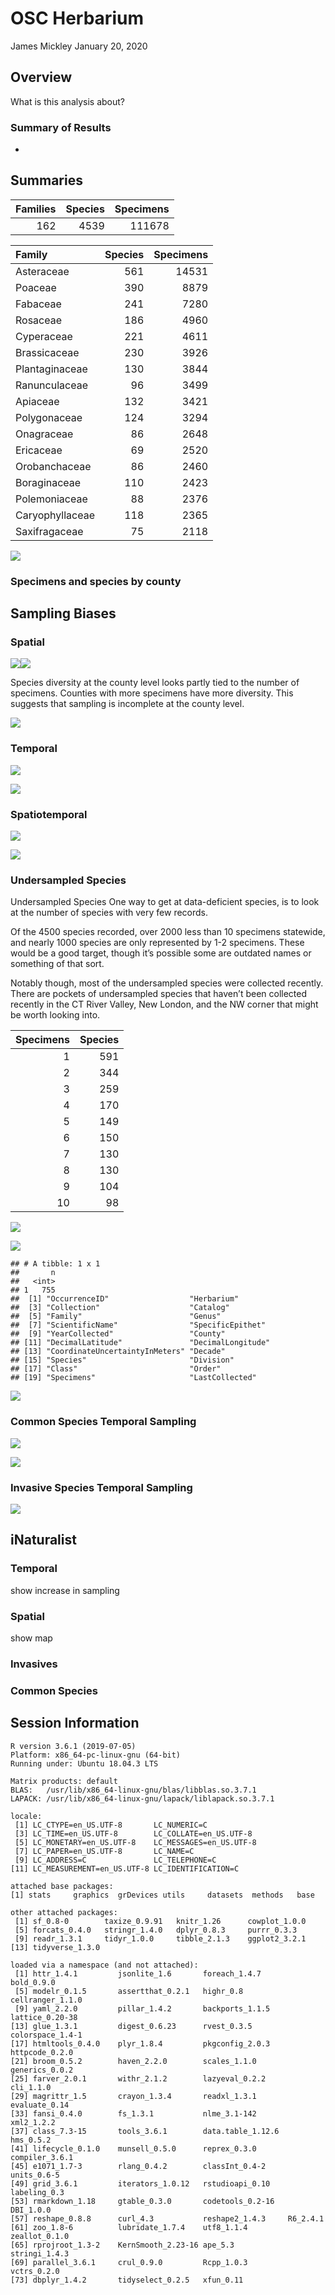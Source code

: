 OSC Herbarium
================
James Mickley
January 20, 2020

## Overview

What is this analysis about?

### Summary of Results

  - 
## Summaries

| Families | Species | Specimens |
| -------: | ------: | --------: |
|      162 |    4539 |    111678 |

| Family          | Species | Specimens |
| :-------------- | ------: | --------: |
| Asteraceae      |     561 |     14531 |
| Poaceae         |     390 |      8879 |
| Fabaceae        |     241 |      7280 |
| Rosaceae        |     186 |      4960 |
| Cyperaceae      |     221 |      4611 |
| Brassicaceae    |     230 |      3926 |
| Plantaginaceae  |     130 |      3844 |
| Ranunculaceae   |      96 |      3499 |
| Apiaceae        |     132 |      3421 |
| Polygonaceae    |     124 |      3294 |
| Onagraceae      |      86 |      2648 |
| Ericaceae       |      69 |      2520 |
| Orobanchaceae   |      86 |      2460 |
| Boraginaceae    |     110 |      2423 |
| Polemoniaceae   |      88 |      2376 |
| Caryophyllaceae |     118 |      2365 |
| Saxifragaceae   |      75 |      2118 |

![](OSC-Analysis_files/figure-gfm/State_Summary-1.png)<!-- -->

### Specimens and species by county

## Sampling Biases

### Spatial

![](OSC-Analysis_files/figure-gfm/Specimens_County-1.png)<!-- -->![](OSC-Analysis_files/figure-gfm/Specimens_County-2.png)<!-- -->

Species diversity at the county level looks partly tied to the number of
specimens. Counties with more specimens have more diversity. This
suggests that sampling is incomplete at the county
level.

![](OSC-Analysis_files/figure-gfm/Diversity_County-1.png)<!-- -->

### Temporal

![](OSC-Analysis_files/figure-gfm/Specimens_Year-1.png)<!-- -->

![](OSC-Analysis_files/figure-gfm/Specimens_Decade-1.png)<!-- -->

### Spatiotemporal

![](OSC-Analysis_files/figure-gfm/Specimens_County_Decade-1.png)<!-- -->

![](OSC-Analysis_files/figure-gfm/Specimens_County_Decade_Subset-1.png)<!-- -->

### Undersampled Species

Undersampled Species One way to get at data-deficient species, is to
look at the number of species with very few records.

Of the 4500 species recorded, over 2000 less than 10 specimens
statewide, and nearly 1000 species are only represented by 1-2
specimens. These would be a good target, though it’s possible some are
outdated names or something of that sort.

Notably though, most of the undersampled species were collected
recently. There are pockets of undersampled species that haven’t been
collected recently in the CT River Valley, New London, and the NW corner
that might be worth looking into.

| Specimens | Species |
| --------: | ------: |
|         1 |     591 |
|         2 |     344 |
|         3 |     259 |
|         4 |     170 |
|         5 |     149 |
|         6 |     150 |
|         7 |     130 |
|         8 |     130 |
|         9 |     104 |
|        10 |      98 |

![](OSC-Analysis_files/figure-gfm/Undersampled_Species-1.png)<!-- -->

![](OSC-Analysis_files/figure-gfm/Undersampled_Species_LastCollected-1.png)<!-- -->

    ## # A tibble: 1 x 1
    ##       n
    ##   <int>
    ## 1   755
    ##  [1] "OccurrenceID"                  "Herbarium"                    
    ##  [3] "Collection"                    "Catalog"                      
    ##  [5] "Family"                        "Genus"                        
    ##  [7] "ScientificName"                "SpecificEpithet"              
    ##  [9] "YearCollected"                 "County"                       
    ## [11] "DecimalLatitude"               "DecimalLongitude"             
    ## [13] "CoordinateUncertaintyInMeters" "Decade"                       
    ## [15] "Species"                       "Division"                     
    ## [17] "Class"                         "Order"                        
    ## [19] "Specimens"                     "LastCollected"

![](OSC-Analysis_files/figure-gfm/Undersampled_Species_LastCollected-2.png)<!-- -->

### Common Species Temporal Sampling

![](OSC-Analysis_files/figure-gfm/Common_Species_Herb-1.png)<!-- -->

![](OSC-Analysis_files/figure-gfm/Common_Species_Subset-1.png)<!-- -->

### Invasive Species Temporal Sampling

![](OSC-Analysis_files/figure-gfm/Invasives-1.png)<!-- -->

## iNaturalist

### Temporal

show increase in sampling

### Spatial

show map

### Invasives

### Common Species

## Session Information

``` 
R version 3.6.1 (2019-07-05)
Platform: x86_64-pc-linux-gnu (64-bit)
Running under: Ubuntu 18.04.3 LTS

Matrix products: default
BLAS:   /usr/lib/x86_64-linux-gnu/blas/libblas.so.3.7.1
LAPACK: /usr/lib/x86_64-linux-gnu/lapack/liblapack.so.3.7.1

locale:
 [1] LC_CTYPE=en_US.UTF-8       LC_NUMERIC=C              
 [3] LC_TIME=en_US.UTF-8        LC_COLLATE=en_US.UTF-8    
 [5] LC_MONETARY=en_US.UTF-8    LC_MESSAGES=en_US.UTF-8   
 [7] LC_PAPER=en_US.UTF-8       LC_NAME=C                 
 [9] LC_ADDRESS=C               LC_TELEPHONE=C            
[11] LC_MEASUREMENT=en_US.UTF-8 LC_IDENTIFICATION=C       

attached base packages:
[1] stats     graphics  grDevices utils     datasets  methods   base     

other attached packages:
 [1] sf_0.8-0        taxize_0.9.91   knitr_1.26      cowplot_1.0.0  
 [5] forcats_0.4.0   stringr_1.4.0   dplyr_0.8.3     purrr_0.3.3    
 [9] readr_1.3.1     tidyr_1.0.0     tibble_2.1.3    ggplot2_3.2.1  
[13] tidyverse_1.3.0

loaded via a namespace (and not attached):
 [1] httr_1.4.1         jsonlite_1.6       foreach_1.4.7      bold_0.9.0        
 [5] modelr_0.1.5       assertthat_0.2.1   highr_0.8          cellranger_1.1.0  
 [9] yaml_2.2.0         pillar_1.4.2       backports_1.1.5    lattice_0.20-38   
[13] glue_1.3.1         digest_0.6.23      rvest_0.3.5        colorspace_1.4-1  
[17] htmltools_0.4.0    plyr_1.8.4         pkgconfig_2.0.3    httpcode_0.2.0    
[21] broom_0.5.2        haven_2.2.0        scales_1.1.0       generics_0.0.2    
[25] farver_2.0.1       withr_2.1.2        lazyeval_0.2.2     cli_1.1.0         
[29] magrittr_1.5       crayon_1.3.4       readxl_1.3.1       evaluate_0.14     
[33] fansi_0.4.0        fs_1.3.1           nlme_3.1-142       xml2_1.2.2        
[37] class_7.3-15       tools_3.6.1        data.table_1.12.6  hms_0.5.2         
[41] lifecycle_0.1.0    munsell_0.5.0      reprex_0.3.0       compiler_3.6.1    
[45] e1071_1.7-3        rlang_0.4.2        classInt_0.4-2     units_0.6-5       
[49] grid_3.6.1         iterators_1.0.12   rstudioapi_0.10    labeling_0.3      
[53] rmarkdown_1.18     gtable_0.3.0       codetools_0.2-16   DBI_1.0.0         
[57] reshape_0.8.8      curl_4.3           reshape2_1.4.3     R6_2.4.1          
[61] zoo_1.8-6          lubridate_1.7.4    utf8_1.1.4         zeallot_0.1.0     
[65] rprojroot_1.3-2    KernSmooth_2.23-16 ape_5.3            stringi_1.4.3     
[69] parallel_3.6.1     crul_0.9.0         Rcpp_1.0.3         vctrs_0.2.0       
[73] dbplyr_1.4.2       tidyselect_0.2.5   xfun_0.11         
```
